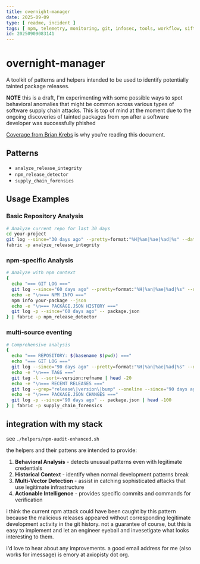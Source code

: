 ```yaml
---
title: overnight-manager
date: 2025-09-09
type: [ readme, incident ]
tags: [ npm, telemetry, monitoring, git, infosec, tools, workflow, sifting, detection ]
id: 20250909083141
---
```


# overnight-manager

A toolkit of patterns and helpers intended to be used to identify potentially tainted package releases.

**NOTE** this is a draft, I'm experimenting with some possible ways to spot behavioral anomalies that might be common across various types of software supply chain attacks. This is top of mind at the moment due to the ongoing discoveries of tainted packages from `npm` after a software developer was successfully phished

[Coverage from Brian Krebs](https://krebsonsecurity.com/2025/09/18-popular-code-packages-hacked-rigged-to-steal-crypto/) is why you're reading this document.

## Patterns 

- `analyze_release_integrity` 
- `npm_release_detector`
- `supply_chain_forensics`

## Usage Examples

### Basic Repository Analysis

```bash
# Analyze current repo for last 30 days
cd your-project
git log --since="30 days ago" --pretty=format:"%H|%an|%ae|%ad|%s" --date=iso | \
fabric -p analyze_release_integrity
```

### npm-specific Analysis

```bash
# Analyze with npm context
{
  echo "=== GIT LOG ==="
  git log --since="60 days ago" --pretty=format:"%H|%an|%ae|%ad|%s" --date=iso
  echo -e "\n=== NPM INFO ==="
  npm info your-package --json
  echo -e "\n=== PACKAGE.JSON HISTORY ==="
  git log -p --since="60 days ago" -- package.json
} | fabric -p npm_release_detector
```

### multi-source eventing

```bash
# Comprehensive analysis
{
  echo "=== REPOSITORY: $(basename $(pwd)) ==="
  echo "=== GIT LOG ==="
  git log --since="90 days ago" --pretty=format:"%H|%an|%ae|%ad|%s" --date=iso
  echo -e "\n=== TAGS ==="
  git tag -l --sort=-version:refname | head -20
  echo -e "\n=== RECENT RELEASES ==="
  git log --grep="release\|version\|bump" --oneline --since="90 days ago"
  echo -e "\n=== PACKAGE.JSON CHANGES ==="
  git log -p --since="90 days ago" -- package.json | head -100
} | fabric -p supply_chain_forensics
```

## integration with my stack 

see `./helpers/npm-audit-enhanced.sh`


the helpers and their pattens are intended to provide:

1. **Behavioral Analysis** - detects unusual patterns even with legitimate credentials
2. **Historical Context** - identify when normal development patterns break
3. **Multi-Vector Detection** - assist in catching sophisticated attacks that use legitimate infrastructure
4. **Actionable Intelligence** - provides specific commits and commands for verification

i think the current npm attack could have been caught by this pattern because the malicious releases appeared without corresponding legitimate development activity in the git history. not a guarantee of course, but this is easy to implement and let an engineer eyeball and invesetigate what looks interesting to them.

i'd love to hear about any improvements. a good email address for me (also works for imessage) is emory at axiopisty dot org.
